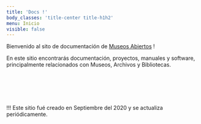 ```yaml
---
title: 'Docs !'
body_classes: 'title-center title-h1h2'
menu: Inicio
visible: false
---
```


Bienvenido al sito de documentación de [Museos Abiertos](https://museosabiertos.org) !

En este sitio encontrarás documentación, proyectos, manuales y software, principalmente relacionados con Museos, Archivos y Bibliotecas.

<br/><br/><br/><br/>


!!! Este sitio fué creado en Septiembre del 2020 y se actualiza periódicamente. 
